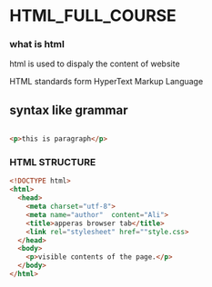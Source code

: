 # HTML_FULL_COURSE
### what is html 
html is used to dispaly the content of website

HTML standards form HyperText Markup Language
## syntax like grammar

```html

<p>this is paragraph</p>

```
### HTML STRUCTURE

```html
<!DOCTYPE html>  
<html>
  <head>
    <meta charset="utf-8">
    <meta name="author"  content="Ali">
    <title>apperas browser tab</title>
    <link rel="stylesheet" href=""style.css>
  </head>
  <body>
    <p>visible contents of the page.</p>
  </body>
</html>
```



